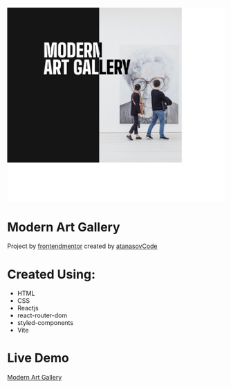 ![](/src/assets/screenshots/hero.png)

# Modern Art Gallery

Project by [frontendmentor](https://www.frontendmentor.io/home) created by [atanasovCode](https://github.com/AtanasovCode/)

# Created Using:

- HTML
- CSS
- Reactjs
- react-router-dom
- styled-components
- Vite

# Live Demo

[Modern Art Gallery](https://modern-gallery-art.netlify.app/)
